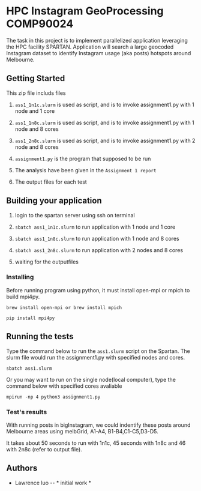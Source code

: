 # HPC Instagram GeoProcessing  COMP90024

The task in this project is to implement parallelized application leveraging the
HPC facility SPARTAN. Application will search a large geocoded Instagram dataset
to identify Instagram usage (aka posts) hotspots around Melbourne.

## Getting Started

This zip file includs files

1. ```ass1_1n1c.slurm```  is used as script, and is to invoke assignment1.py with 1 node and 1 core

2. ```ass1_1n8c.slurm```  is used as script, and is to invoke assignment1.py with 1 node and 8 cores

3. ```ass1_2n8c.slurm```  is used as script, and is to invoke assignment1.py with 2 node and 8 cores

4. ```assignment1.py``` is the program that supposed to be run

5. The analysis have been given in the ```Assignment 1 report```

6. The output files for each test

## Building your application

1. login to the spartan server using ssh on terminal

2. ```sbatch ass1_1n1c.slurm``` to run application with 1 node and 1 core

3. ```sbatch ass1_1n8c.slurm``` to run application with 1 node and 8 cores

4. ```sbatch ass1_2n8c.slurm``` to run application with 2 nodes and 8 cores

5. waiting for the outputfiles

### Installing
Before running program using python, it must install open-mpi or mpich to build mpi4py.

```
brew install open-mpi or brew install mpich

pip install mpi4py

```    
## Running the tests

Type the command below to run the ```ass1.slurm``` script on the Spartan. The slurm file would run the assignment1.py with specified nodes and cores.

```
sbatch ass1.slurm

```
Or you may want to run on the single node(local computer), type the command below with specified cores avaliable
```
mpirun -np 4 python3 assignment1.py

```

### Test's results

With running posts in bigInstagram,  we could indentify these posts around Melbourne areas using melbGrid, A1-A4, B1-B4,C1-C5,D3-D5.

It takes about 50 seconds to run with 1n1c, 45 seconds with 1n8c and  46 with 2n8c (refer to output file).

## Authors
- Lawrence luo -- * initial work *
